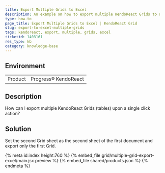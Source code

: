```yaml
---
title: Export Multiple Grids to Excel
description: An example on how to export multiple KendoReact Grids to a single Excel file.
type: how-to
page_title: Export Multiple Grids to Excel | KendoReact Grid
slug: export-to-excel-multiple-grids
tags: kendoreact, export, multiple, grids, excel
ticketid: 1408161
res_type: kb
category: knowledge-base
---
```


## Environment

<table>
    <tbody>
	    <tr>
	    	<td>Product</td>
	    	<td>Progress® KendoReact</td>
	    </tr>
    </tbody>
</table>


## Description

How can I export multiple KendoReact Grids (tables) upon a single click action?

## Solution

Set the second Grid sheet as the second sheet of the first document and export only the first Grid.

{% meta id:index height:760 %}
{% embed_file grid/multiple-grid-export-excel/main.jsx preview %}
{% embed_file shared/products.json %}
{% endmeta %}